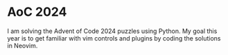 # AoC 2024

I am solving the Advent of Code 2024 puzzles using Python. My goal this year is to get familiar with vim controls and plugins by coding the solutions in Neovim.

